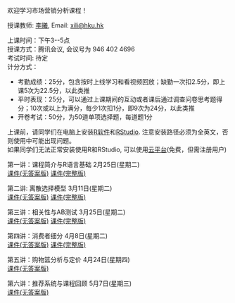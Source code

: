 欢迎学习市场营销分析课程！      

授课教师: [李曦](https://www.fbe.hku.hk/people/xi-li/),  Email: xili@hku.hk        

上课时间：下午3--5点              
授课方式：腾讯会议, 会议号为 946 402 4696     
考试时间: 待定                      
计分方式：     
- 考勤成绩：25分，包含按时上线学习和看视频回放；缺勤一次扣2.5分，即上课5次为22.5分，以此类推           
- 平时表现：25分，可以通过上课期间的互动或者课后通过调查问卷思考题得分；10次或以上为满分，每少1次扣1分，即9次为24分，以此类推           
- 开卷考试：50分，为50道单项选择题，每道题1分           

上课前，请同学们在电脑上安装[R软件](https://cloud.r-project.org/)和[RStudio](https://posit.co/download/rstudio-desktop/#download). 注意安装路径必须为全英文，否则使用中可能出现问题。     
如果同学们无法正常安装使用R和RStudio, 可以使用[云平台](https://posit.cloud/)(免费，但需注册用户)         

第一讲：课程简介与R语言基础 2月25日(星期二)      
[课件(无答案版)](https://ximarketing.github.io/class/ConsumerAnalytics/1-pre.pdf) [课件(完整版)](https://ximarketing.github.io/class/ConsumerAnalytics/1.pdf)                  

第二讲: 离散选择模型 3月11日(星期二)        
[课件(无答案版)](https://ximarketing.github.io/class/ConsumerAnalytics/2-pre.pdf) [课件(完整版)](https://ximarketing.github.io/class/ConsumerAnalytics/2.pdf)               

第三讲：相关性与AB测试 3月25日(星期二)     
[课件(无答案版)](https://ximarketing.github.io/class/ConsumerAnalytics/3-pre.pdf) [课件(完整版)](https://ximarketing.github.io/class/ConsumerAnalytics/3.pdf)             

第四讲：消费者细分 4月8日(星期二)     
[课件(无答案版)](https://ximarketing.github.io/class/ConsumerAnalytics/4-pre.pdf) [课件(完整版)](https://ximarketing.github.io/class/ConsumerAnalytics/4.pdf)            

第五讲：购物篮分析与定价 4月24日(星期四)      
[课件(无答案版)](https://ximarketing.github.io/class/ConsumerAnalytics/5-pre.pdf)      

第六讲：推荐系统与课程回顾 5月7日(星期三)     
[课件(无答案版)](https://ximarketing.github.io/class/ConsumerAnalytics/6-pre.pdf)      
